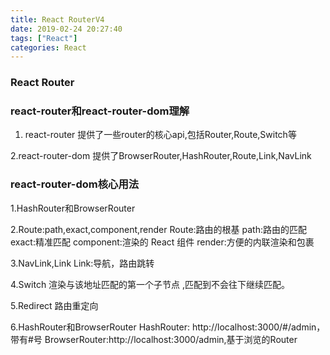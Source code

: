 ```yaml
---
title: React RouterV4
date: 2019-02-24 20:27:40
tags: ["React"]
categories: React
---
```

### React Router
<!-- more -->

### react-router和react-router-dom理解
1. react-router
提供了一些router的核心api,包括Router,Route,Switch等

2.react-router-dom
提供了BrowserRouter,HashRouter,Route,Link,NavLink

### react-router-dom核心用法
1.HashRouter和BrowserRouter

2.Route:path,exact,component,render
Route:路由的根基
path:路由的匹配
exact:精准匹配
component:渲染的 React 组件
render:方便的内联渲染和包裹

3.NavLink,Link
Link:导航，路由跳转

4.Switch
渲染与该地址匹配的第一个子节点 <Route>,匹配到不会往下继续匹配。

5.Redirect
路由重定向

6.HashRouter和BrowserRouter
HashRouter: http://localhost:3000/#/admin，带有#号
BrowserRouter:http://localhost:3000/admin,基于浏览的Router


